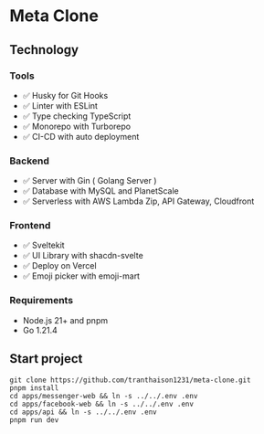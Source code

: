 # Meta Clone

## Technology

### Tools
- ✅ Husky for Git Hooks
- ✅ Linter with ESLint
- ✅ Type checking TypeScript
- ✅ Monorepo with Turborepo
- ✅ CI-CD with auto deployment 

### Backend
- ✅ Server with Gin ( Golang Server )
- ✅ Database with MySQL and PlanetScale
- ✅ Serverless with AWS Lambda Zip, API Gateway, Cloudfront

### Frontend
- ✅ Sveltekit 
- ✅ UI Library with shacdn-svelte
- ✅ Deploy on Vercel 
- ✅ Emoji picker with emoji-mart

### Requirements
- Node.js 21+ and pnpm
- Go 1.21.4

## Start project 

```
git clone https://github.com/tranthaison1231/meta-clone.git
pnpm install
cd apps/messenger-web && ln -s ../../.env .env
cd apps/facebook-web && ln -s ../../.env .env
cd apps/api && ln -s ../../.env .env
pnpm run dev
```

